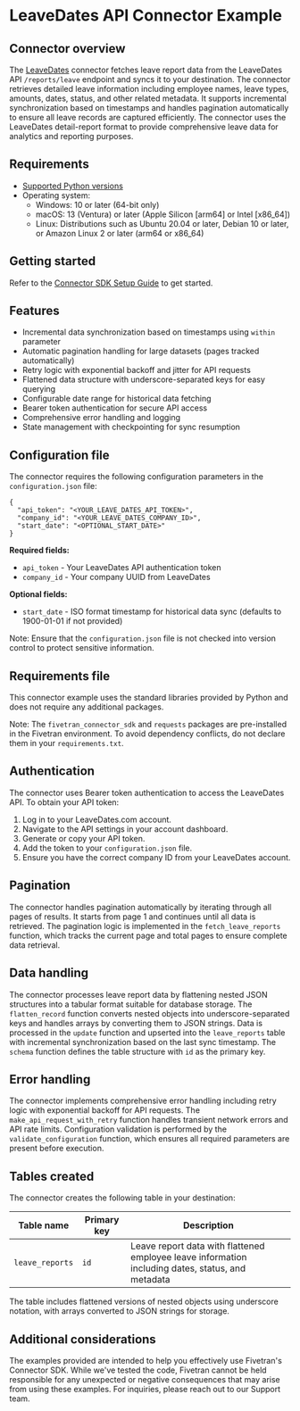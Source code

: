 # LeaveDates API Connector Example

## Connector overview
The [LeaveDates](https://app.leavedates.com/) connector fetches leave report data from the LeaveDates  API `/reports/leave` endpoint and syncs it to your destination. The connector retrieves detailed leave information including employee names, leave types, amounts, dates, status, and other related metadata. It supports incremental synchronization based on timestamps and handles pagination automatically to ensure all leave records are captured efficiently. The connector uses the LeaveDates detail-report format to provide comprehensive leave data for analytics and reporting purposes.


## Requirements
- [Supported Python versions](https://github.com/fivetran/fivetran_connector_sdk/blob/main/README.md#requirements)
- Operating system:
  - Windows: 10 or later (64-bit only)
  - macOS: 13 (Ventura) or later (Apple Silicon [arm64] or Intel [x86_64])
  - Linux: Distributions such as Ubuntu 20.04 or later, Debian 10 or later, or Amazon Linux 2 or later (arm64 or x86_64)

## Getting started
Refer to the [Connector SDK Setup Guide](https://fivetran.com/docs/connectors/connector-sdk/setup-guide) to get started.


## Features
- Incremental data synchronization based on timestamps using `within` parameter
- Automatic pagination handling for large datasets (pages tracked automatically)
- Retry logic with exponential backoff and jitter for API requests
- Flattened data structure with underscore-separated keys for easy querying
- Configurable date range for historical data fetching
- Bearer token authentication for secure API access
- Comprehensive error handling and logging
- State management with checkpointing for sync resumption


## Configuration file
The connector requires the following configuration parameters in the `configuration.json` file:

```
{
  "api_token": "<YOUR_LEAVE_DATES_API_TOKEN>",
  "company_id": "<YOUR_LEAVE_DATES_COMPANY_ID>",
  "start_date": "<OPTIONAL_START_DATE>"
}
```

**Required fields:**
- `api_token` - Your LeaveDates API authentication token
- `company_id` - Your company UUID from LeaveDates

**Optional fields:**
- `start_date` - ISO format timestamp for historical data sync (defaults to 1900-01-01 if not provided)

Note: Ensure that the `configuration.json` file is not checked into version control to protect sensitive information.


## Requirements file
This connector example uses the standard libraries provided by Python and does not require any additional packages.

Note: The `fivetran_connector_sdk` and `requests` packages are pre-installed in the Fivetran environment. To avoid dependency conflicts, do not declare them in your `requirements.txt`.

## Authentication
The connector uses Bearer token authentication to access the LeaveDates API. To obtain your API token:

1. Log in to your LeaveDates.com account.
2. Navigate to the API settings in your account dashboard.
3. Generate or copy your API token.
4. Add the token to your `configuration.json` file.
5. Ensure you have the correct company ID from your LeaveDates account.


## Pagination
The connector handles pagination automatically by iterating through all pages of results. It starts from page 1 and continues until all data is retrieved. The pagination logic is implemented in the `fetch_leave_reports` function, which tracks the current page and total pages to ensure complete data retrieval.


## Data handling
The connector processes leave report data by flattening nested JSON structures into a tabular format suitable for database storage. The `flatten_record` function converts nested objects into underscore-separated keys and handles arrays by converting them to JSON strings. Data is processed in the `update` function and upserted into the `leave_reports` table with incremental synchronization based on the last sync timestamp. The `schema` function defines the table structure with `id` as the primary key.


## Error handling
The connector implements comprehensive error handling including retry logic with exponential backoff for API requests. The `make_api_request_with_retry` function handles transient network errors and API rate limits. Configuration validation is performed by the `validate_configuration` function, which ensures all required parameters are present before execution.


## Tables created

The connector creates the following table in your destination:

| Table name      | Primary key | Description |
|-----------------|-------------|-------------|
| `leave_reports` | `id`        | Leave report data with flattened employee leave information including dates, status, and metadata |

The table includes flattened versions of nested objects using underscore notation, with arrays converted to JSON strings for storage.


## Additional considerations
The examples provided are intended to help you effectively use Fivetran's Connector SDK. While we've tested the code, Fivetran cannot be held responsible for any unexpected or negative consequences that may arise from using these examples. For inquiries, please reach out to our Support team.
